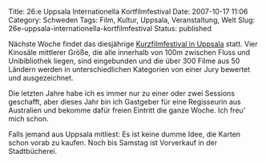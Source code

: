 Title: 26:e Uppsala Internationella Kortfilmfestival
Date: 2007-10-17 11:06
Category: Schweden
Tags: Film, Kultur, Uppsala, Veranstaltung, Welt
Slug: 26e-uppsala-internationella-kortfilmfestival
Status: published

Nächste Woche findet das diesjährige [Kurzfilmfestival in
Uppsala](http://www.shortfilmfestival.com/) statt. Vier Kinosäle
mittlerer Größe, die alle innerhalb von 100m zwischen Fluss und
Unibibliothek liegen, sind eingebunden und die über 300 Filme aus 50
Ländern werden in unterschiedlichen Kategorien von einer Jury bewertet
und ausgezeichnet.

Die letzten Jahre habe ich es immer nur zu einer oder zwei Sessions
geschafft, aber dieses Jahr bin ich Gastgeber für eine Regisseurin aus
Australien und bekomme dafür freien Eintritt die ganze Woche. Ich freu’
mich schon.

Falls jemand aus Uppsala mitliest: Es ist keine dumme Idee, die Karten
schon vorab zu kaufen. Noch bis Samstag ist Vorverkauf in der
Stadtbücherei.

